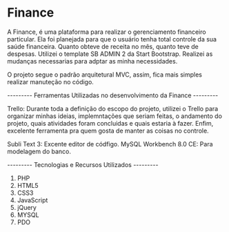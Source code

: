 # Finance
A Finance, é uma plataforma para realizar o gerenciamento financeiro particular. Ela foi planejada para que o usuário tenha total controle da sua saúde financeira. Quanto obteve de receita no mês, quanto teve de despesas. Utilizei o template SB ADMIN 2 da Start Bootstrap. Realizei as mudanças necessarias para adptar as minha necessidades. 

O projeto segue o padrão arquitetural MVC, assim, fica mais simples realizar manuteção no código. 

--------- Ferramentas Utilizadas no desenvolvimento da Finance ---------

Trello: Durante toda a definição do escopo do projeto, utilizei o Trello para organizar minhas ideias, implemntações que seriam feitas, o andamento do projeto, quais atividades foram concluidas e quais estaria à fazer. Enfim, excelente ferramenta pra quem gosta de manter as coisas no controle.

Subli Text 3: Excente editor de códfigo.
MySQL Workbench 8.0 CE: Para modelagem do banco.

--------- Tecnologias e Recursos Utilizados ---------
1. PHP
2. HTML5
3. CSS3
4. JavaScript
5. jQuery
6. MYSQL
7. PDO
